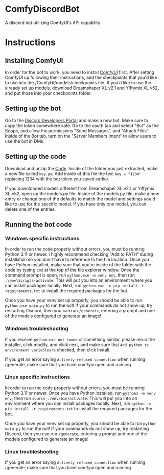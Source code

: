 # ComfyDiscordBot
A discord bot utilizing ComfyUI's API capability

# Instructions
## Installing ComfyUI
In order for the bot to work, you need to install [ComfyUI](https://github.com/comfyanonymous/ComfyUI) first. After setting ComfyUI up following their instructions, add the checkpoints that you'd like to use into the /ComfyUI/models/checkpoints file. If you'd like to use the already set up models, download [Dreamshaper XL v2.1](https://civitai.com/models/112902?modelVersionId=351306) and [Yiffymix XL v52](https://civitai.com/models/3671?modelVersionId=732770), and put those into your checkpoints folder.

## Setting up the bot
Go to the [Discord Developers Portal](https://discord.com/developers/applications) and make a new bot. Make sure to copy the token somewhere safe. Go to the oauth tab and select "Bot" as the Scope, and allow the permissions "Send Messages", and "Attach Files". Inside of the Bot tab, turn on the "Server Members Intent" to allow users to use the bot in DMs.

## Setting up the code
Download and unzip the [Code](https://github.com/HeyItsJustFelix/ComfyDiscordBot/archive/refs/heads/main.zip). Inside of the folder you just extracted, make a new file called `key.py`. Add inside of this file the text `key = "1234"` replacing 1234 with the bot token you saved earlier.

If you downloaded models different from Dreamshaper XL v2.1 or Yiffymix XL v52, open up the models.py file. Inside of the models.py file, make a new entry or change one of the defaults to match the model and settings you'd like to use for the specific model. If you have only one model, you can delete one of the entries.

## Running the bot code
### Windows specific instructions
In order to run the code properly without errors, you must be running Python 3.11 or newer. I highly recommend checking "Add to PATH" during installation so you don't have to reference to the file location. Once you have Python installed, make sure that you're inside of the folder with the code by typing `cmd` at the top of the file explorer window. Once the command prompt is open, run `python.exe -m venv env`, then run `.\env\Scripts\activate`. This will put you into an environment where you can install packages locally. Next, run `python.exe -m pip install -r requirements.txt` to install the required packages for the bot.

Once you have your venv set up properly, you should be able to run `python.exe main.py` to run the bot! If your commands do not show up, try restarting Discord, then you can run `/generate`, entering a prompt and one of the models configured to generate an image!

### Windows troubleshooting
If you receive `python.exe not found` or something similar, please rerun the installer, click modify, and click next, and make sure that `Add python to environment variables` is checked, then click Install.

If you get an error saying `Actively refused connection` when running /generate, make sure that you have comfyui open and running

### Linux specific instructions
In order to run the code properly without errors, you must be running Python 3.11 or newer. Once you have Python installed, run `python3 -m venv env`, then run `source ./env/bin/activate`. This will put you into an environment where you can install packages locally. Next, run `python -m pip install -r requirements.txt` to install the required packages for the bot.

Once you have your venv set up properly, you should be able to run `python main.py` to run the bot! If your commands do not show up, try restarting Discord, then you can run `/generate`, entering a prompt and one of the models configured to generate an image!

### Linux troubleshooting
If you get an error saying `Actively refused connection` when running /generate, make sure that you have comfyui open and running